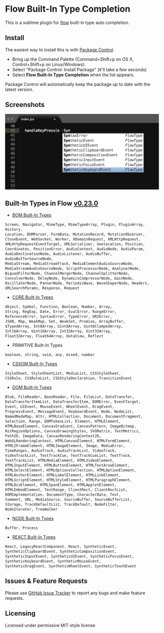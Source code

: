 # Flow Built-In Type Completion

This is a sublime plugin for [flow](https://github.com/facebook/flow) built-in type auto completion.

## Install

The easiest way to install this is with [Package Control](https://sublime.wbond.net/).

 * Bring up the Command Palette (Command+Shift+p on OS X, Control+Shift+p on Linux/Windows).
 * Select "Package Control: Install Package" (it'll take a few seconds)
 * Select **Flow Built-In Type Completion** when the list appears.

Package Control will automatically keep the package up to date with the latest version.

## Screenshots
![sample](https://raw.githubusercontent.com/xinchaobeta/flow-builtin-type-completion/master/screenshots/sample.png)


## Built-In Types in Flow [v0.23.0](https://github.com/facebook/flow/releases/tag/v0.23.0)

- [BOM Built-In Types](https://github.com/facebook/flow/blob/v0.23.0/lib/bom.js)

```
Screen, Navigator, MimeType, MimeTypeArray, Plugin, PluginArray, History, 
Location, DOMParser, FormData, MutationRecord, MutationObserver, 
CloseEvent, WebSocket, Worker, XDomainRequest, XMLHttpRequest, 
XMLHttpRequestEventTarget, XMLSerializer, Geolocation, Position, 
Coordinates, PositionError, AudioContext, AudioNode, AudioParam, 
AudioDestinationNode, AudioListener, AudioBuffer, AudioBufferSourceNode, 
MediaStream, MediaStreamTrack, MediaElementAudioSourceNode, 
MediaStreamAudioSourceNode, ScriptProcessorNode, AnalyserNode, 
BiquadFilterNode, ChannelMergerNode, ChannelSplitterNode, 
ConvolverNode, DelayNode, DynamicsCompressorNode, GainNode, 
OscillatorNode, PannerNode, PeriodicWave, WaveShaperNode, Headers, 
URLSearchParams, Response, Request
```

- [CORE Built-In Types](https://github.com/facebook/flow/blob/v0.23.0/lib/core.js)

```
Object, Symbol, Function, Boolean, Number, Array, 
String, RegExp, Date, Error, EvalError, RangeError, 
ReferenceError, SyntaxError, TypeError, URIError, 
JSON, Map, WeakMap, Set, WeakSet, Promise, ArrayBuffer, 
$TypedArray, Int8Array, Uint8Array, Uint8ClampedArray, 
Int16Array, Uint16Array, Int32Array, Uint32Array, 
Float32Array, Float64Array, DataView, Reflect
```

- PRIMITIVE Built-In Types

```
boolean, string, void, any, mixed, number
```

- [CSSOM Built-In Types](https://github.com/facebook/flow/blob/v0.23.0/lib/cssom.js)

```
StyleSheet, StyleSheetList, MediaList, CSSStyleSheet, 
CSSRule, CSSRuleList, CSSStyleDeclaration, TransitionEvent 
```

- [DOM Built-In Types](https://github.com/facebook/flow/blob/v0.23.0/lib/dom.js)

```
Blob, FileReader, BaseReader, File, FileList, DataTransfer, 
DataTransferItemList, DataTransferItem, DOMError, EventTarget, 
Event, UIEvent, MouseEvent, WheelEvent, DragEvent, 
ProgressEvent, MessageEvent, KeyboardEvent, Node, NodeList, 
NamedNodeMap, Attr, HTMLCollection, Document, DocumentFragment, 
Selection, Range, DOMTokenList, Element, HTMLElement, 
HTMLBaseElement, CanvasGradient, CanvasPattern, ImageBitmap, 
HitRegionOptions, CanvasDrawingStyles, SVGMatrix, TextMetrics, 
Path2D, ImageData, CanvasRenderingContext2D, 
WebGLRenderingContext, HTMLCanvasElement, HTMLFormElement, 
HTMLIFrameElement, HTMLImageElement, Image, MediaError, 
TimeRanges, AudioTrack, AudioTrackList, VideoTrack, 
VideoTrackList, TextTrackCue, TextTrackCueList, TextTrack, 
TextTrackList, HTMLMediaElement, HTMLVideoElement, 
HTMLInputElement, HTMLButtonElement, HTMLTextAreaElement, 
HTMLSelectElement, HTMLOptionsCollection, HTMLOptionElement, 
HTMLAnchorElement, HTMLLabelElement, HTMLLinkElement, 
HTMLScriptElement, HTMLStyleElement, HTMLParagraphElement, 
HTMLDivElement, HTMLSpanElement, HTMLAppletElement, 
HTMLEmbedElement, TextRange, ClientRect, ClientRectList, 
DOMImplementation, DocumentType, CharacterData, Text, 
Comment, URL, MediaSource, SourceBuffer, SourceBufferList, 
Storage, TrackDefaultList, TrackDefault, NodeFilter, 
NodeIterator, TreeWalker
```

- [NODE Built-In Types](https://github.com/facebook/flow/blob/v0.23.0/lib/node.js)

```
Buffer, Process
```

- [REACT Built-In Types](https://github.com/facebook/flow/blob/v0.23.0/lib/react.js)

```
React, LegacyReactComponent, React, SyntheticEvent, 
SyntheticClipboardEvent, SyntheticCompositionEvent, 
SyntheticInputEvent, SyntheticUIEvent, SyntheticFocusEvent, 
SyntheticKeyboardEvent, SyntheticMouseEvent, 
SyntheticDragEvent, SyntheticWheelEvent, SyntheticTouchEvent
```


## Issues & Feature Requests

Please use [GitHub Issue Tracker](https://github.com/xinchaobeta/flow-builtin-type-completion/issues) to report any bugs and make feature requests.

## Licensing
Licensed under permissive MIT-style license
